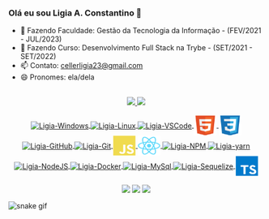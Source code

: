 ### Olá eu sou Ligia A. Constantino 👋

- 🔭 Fazendo Faculdade: Gestão da Tecnologia da Informação - (FEV/2021 - JUL/2023)
- 🌱 Fazendo Curso: Desenvolvimento Full Stack na Trybe - (SET/2021 - SET/2022)
- 📫 Contato: cellerligia23@gmail.com
- 😄 Pronomes: ela/dela

<div align="center"><br>
  <a href="https://github.com/cellerligia23">
  <img height="180em" src="https://github-readme-stats.vercel.app/api?username=cellerligia23&show_icons=true&theme=dark&include_all_commits=true&count_private=true"/>
  <img height="180em" src="https://github-readme-stats.vercel.app/api/top-langs/?username=cellerligia23&layout=compact&langs_count=7&theme=dark"/>
</div>

<div style="display: inline_block" align="center"><br>
  <img align="center" alt="Ligia-Windows" height="40" width="45" src="https://cdn.jsdelivr.net/gh/devicons/devicon/icons/windows8/windows8-original.svg" />
  <img align="center" alt="Ligia-Linux" height="40" width="45"src="https://cdn.jsdelivr.net/gh/devicons/devicon/icons/linux/linux-original.svg" />
  <img align="center" alt="Ligia-VSCode" height="40" width="45" src="https://cdn.jsdelivr.net/gh/devicons/devicon/icons/vscode/vscode-original.svg" />
  <img align="center" alt="Ligia-HTML" height="40" width="45" src="https://raw.githubusercontent.com/devicons/devicon/master/icons/html5/html5-original.svg">
  <img align="center" alt="Ligia-CSS" height="40" width="45" src="https://raw.githubusercontent.com/devicons/devicon/master/icons/css3/css3-original.svg">
  <img align="center" alt="Ligia-GitHub" height="40" width="45" src="https://cdn.jsdelivr.net/gh/devicons/devicon/icons/github/github-original.svg" />
  <img align="center" alt="Ligia-Git" height="40" width="45" src="https://cdn.jsdelivr.net/gh/devicons/devicon/icons/git/git-original.svg" />
  <img align="center" alt="Ligia-Js" height="40" width="45" src="https://raw.githubusercontent.com/devicons/devicon/master/icons/javascript/javascript-plain.svg">
  <img align="center" alt="Ligia-React" height="40" width="45" src="https://raw.githubusercontent.com/devicons/devicon/master/icons/react/react-original.svg">
  <img align="center" alt="Ligia-NPM" height="40" width="45" src="https://cdn.jsdelivr.net/gh/devicons/devicon/icons/npm/npm-original-wordmark.svg" />
  <img align="center" alt="Ligia-yarn" height="40" width="45" src="https://cdn.jsdelivr.net/gh/devicons/devicon/icons/yarn/yarn-original.svg" />
  <img align="center" alt="Ligia-NodeJS" height="40" width="45" src="https://cdn.jsdelivr.net/gh/devicons/devicon/icons/nodejs/nodejs-original-wordmark.svg" />
  <img align="center" alt="Ligia-Docker" height="40" width="45" src="https://cdn.jsdelivr.net/gh/devicons/devicon/icons/docker/docker-original-wordmark.svg" />
  <img align="center" alt="Ligia-MySql" height="40" width="45" src="https://cdn.jsdelivr.net/gh/devicons/devicon/icons/mysql/mysql-original.svg" />
  <img align="center" alt="Ligia-Sequelize" height="40" width="45" src="https://cdn.jsdelivr.net/gh/devicons/devicon/icons/sequelize/sequelize-original.svg" />
  <img align="center" alt="Ligia-Ts" height="40" width="45" src="https://raw.githubusercontent.com/devicons/devicon/master/icons/typescript/typescript-plain.svg">
 </div>
 
 <div align="center"><br>
  <a href="https://www.instagram.com/cellerligia/" target="_blank"><img src="https://img.shields.io/badge/-Instagram-%23E4405F?style=for-the-badge&logo=instagram&logoColor=white" target="_blank"></a>
 	<a href = "mailto:cellerligia23@gmail.com"><img src="https://img.shields.io/badge/-Gmail-%23333?style=for-the-badge&logo=gmail&logoColor=white" target="_blank"></a>
  <a href="https://www.linkedin.com/in/cellerligia/" target="_blank"><img src="https://img.shields.io/badge/-LinkedIn-%230077B5?style=for-the-badge&logo=linkedin&logoColor=white" target="_blank"></a> 
</div>

![snake gif](https://github.com/cellerligia23/cellerligia23/blob/output/github-contribution-grid-snake.svg)

